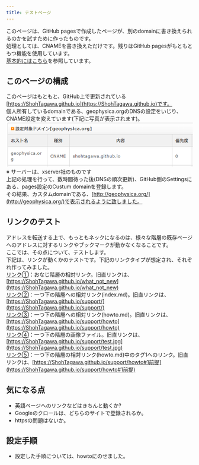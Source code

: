 ```yaml
---
title: テストページ
---
```


このページは、GitHub pagesで作成したページが、別のdomainに書き換えられるのかを試すために作ったものです。<br>
処理としては、CNAMEを書き換えただけです。残りはGitHub pagesがもともともつ機能を使用しています。<br>
[基本的にはこちら](https://docs.github.com/ja/github/working-with-github-pages/managing-a-custom-domain-for-your-github-pages-site#%E3%82%B5%E3%83%96%E3%83%89%E3%83%A1%E3%82%A4%E3%83%B3%E3%82%92%E8%A8%AD%E5%AE%9A%E3%81%99%E3%82%8B)を参照しています。<br>

## このページの構成
このページはもともと、GitHub上で更新されている[https://ShohTagawa.github.io](https://ShohTagawa.github.io)です。<br>
個人所有しているdomainである、geophysica.orgのDNSの設定をいじり、CNAME設定を変えています(下記に写真が表示されます)。<br>
  ![](support/dns.PNG)  
※ サーバーは、xserver社のものです<br>
上記の処理を行って、数時間待った後(DNSの順次更新)、GitHub側のSettingsにある、pages設定のCustum domainを登録します。<br>
その結果、カスタムdomainである、[http://geophysica.org/](http://geophysica.org/)で表示されるように致しました。<br>

## リンクのテスト
アドレスを転送する上で、もっともネックになるのは、様々な階層の既存ページへのアドレスに対するリンクやブックマークが動かなくなることです。<br>
ここでは、その点について、テストします。<br>
下記は、リンクが動くかのテストです。下記のリンクタイプが想定され、それぞれ作ってみました。<br>
[リンク①](what_not_new)：おなじ階層の相対リンク。旧直リンクは、[https://ShohTagawa.github.io/what_not_new](https://ShohTagawa.github.io/what_not_new)<br>
[リンク②](support/)：一つ下の階層への相対リンク(index.md)。旧直リンクは、[https://ShohTagawa.github.io/support/](https://ShohTagawa.github.io/support/)<br>
[リンク③](support/howto)：一つ下の階層への相対リンク(howto.md)。旧直リンクは、[https://ShohTagawa.github.io/support/howto](https://ShohTagawa.github.io/support/howto)<br>
[リンク④](support/test.jpg)：一つ下の階層の画像ファイル。旧直リンクは、[https://ShohTagawa.github.io/support/test.jpg](https://ShohTagawa.github.io/support/test.jpg)<br>
[リンク⑤](support/howto#1前提)：一つ下の階層の相対リンク(howto.md)中のタグ1へのリンク。旧直リンクは、[https://ShohTagawa.github.io/support/howto#1前提](https://ShohTagawa.github.io/support/howto#1前提)<br>

## 気になる点
- 英語ページへのリンクなどはきちんと動くか?
- Googleのクロールは、どちらのサイトで登録されるか。
- httpsの問題はないか。

## 設定手順
- 設定した手順については、howtoにのせました。